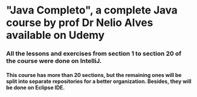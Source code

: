 # "Java Completo", a complete Java course by prof Dr Nelio Alves available on Udemy

### All the lessons and exercises from section 1 to section 20 of the course were done on IntelliJ.
#### This course has more than 20 sections, but the remaining ones will be split into separate repositories for a better organization. Besides, they will be done on Eclipse IDE.
